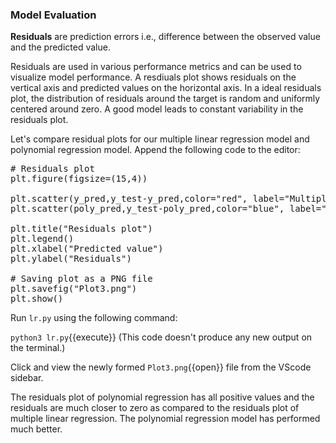 ### Model Evaluation

**Residuals** are prediction errors i.e., difference between the observed value and the predicted value.

Residuals are used in various performance metrics and can be used to visualize model performance. A resdiuals plot shows residuals on the vertical axis and predicted values on the horizontal axis. In a ideal residuals plot, the distribution of residuals around the target is random and uniformly centered around zero. A good model leads to constant variability in the residuals plot.

Let's compare residual plots for our multiple linear regression model and polynomial regression model. Append the following code to the editor:

<pre class="file" data-filename="lr.py" data-target="append">
# Residuals plot
plt.figure(figsize=(15,4))

plt.scatter(y_pred,y_test-y_pred,color="red", label="Multiple Linear Regression")
plt.scatter(poly_pred,y_test-poly_pred,color="blue", label="2nd Degree Polynomial Regression")

plt.title("Residuals plot")
plt.legend()
plt.xlabel("Predicted value")
plt.ylabel("Residuals")

# Saving plot as a PNG file
plt.savefig("Plot3.png")
plt.show()
</pre>

Run `lr.py` using the following command:

`python3 lr.py`{{execute}} (This code doesn't produce any new output on the terminal.)

Click and view the newly formed `Plot3.png`{{open}} file from the VScode sidebar.

The residuals plot of polynomial regression has all positive values and the residuals are much closer to zero as compared to the residuals plot of multiple linear regression. The polynomial regression model has performed much better.